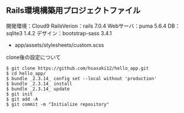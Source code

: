 ## Rails環境構築用プロジェクトファイル
開発環境：Cloud9
RailsVerion：rails 7.0.4
Webサーバ：puma 5.6.4
DB：sqlite3 1.4.2
デザイン：bootstrap-sass 3.4.1
 - app/assets/stylesheets/custom.scss


clone後の設定について
```
$ git clone https://github.com/hsasaki12/hello_app.git
$ cd hello_app/
$ bundle _2.3.14_ config set --local without 'production'
$ bundle _2.3.14_ install
$ bundle _2.3.14_ update
$ git init
$ git add -A
$ git commit -m "Initialize repository"
```